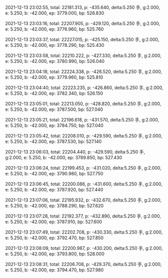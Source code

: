 2021-12-13 23:02:55, total: 22181.313, p: -435.640, delta:5.250 手, g:2.000, e: 5.250, b: -42.000, ep: 3779.000, bp: 526.830

2021-12-13 23:03:16, total: 22207.905, p: -429.120, delta:5.250 手, g:2.000, e: 5.250, b: -42.000, ep: 3776.960, bp: 525.760

2021-12-13 23:03:37, total: 22227.015, p: -425.150, delta:5.250 手, g:2.000, e: 5.250, b: -42.000, ep: 3778.290, bp: 525.430

2021-12-13 23:03:58, total: 22210.222, p: -427.330, delta:5.250 手, g:2.000, e: 5.250, b: -42.000, ep: 3780.990, bp: 526.040

2021-12-13 23:04:18, total: 22224.338, p: -426.520, delta:5.250 手, g:2.000, e: 5.250, b: -42.000, ep: 3779.960, bp: 525.810

2021-12-13 23:04:40, total: 22223.235, p: -426.860, delta:5.250 手, g:2.000, e: 5.250, b: -42.000, ep: 3782.340, bp: 526.150

2021-12-13 23:05:01, total: 22213.050, p: -428.820, delta:5.250 手, g:2.000, e: 5.250, b: -42.000, ep: 3787.500, bp: 527.040

2021-12-13 23:05:21, total: 22196.618, p: -431.570, delta:5.250 手, g:2.000, e: 5.250, b: -42.000, ep: 3784.750, bp: 527.040

2021-12-13 23:05:42, total: 22208.010, p: -429.590, delta:5.250 手, g:2.000, e: 5.250, b: -42.000, ep: 3787.530, bp: 527.140

2021-12-13 23:06:03, total: 22204.440, p: -429.590, delta:5.250 手, g:2.000, e: 5.250, b: -42.000, ep: 3789.850, bp: 527.430

2021-12-13 23:06:24, total: 22199.453, p: -431.020, delta:5.250 手, g:2.000, e: 5.250, b: -42.000, ep: 3790.980, bp: 527.750

2021-12-13 23:06:45, total: 22200.086, p: -431.600, delta:5.250 手, g:2.000, e: 5.250, b: -42.000, ep: 3787.920, bp: 527.440

2021-12-13 23:07:06, total: 22195.932, p: -432.670, delta:5.250 手, g:2.000, e: 5.250, b: -42.000, ep: 3788.290, bp: 527.620

2021-12-13 23:07:28, total: 22192.377, p: -432.890, delta:5.250 手, g:2.000, e: 5.250, b: -42.000, ep: 3787.910, bp: 527.600

2021-12-13 23:07:49, total: 22202.708, p: -430.330, delta:5.250 手, g:2.000, e: 5.250, b: -42.000, ep: 3792.470, bp: 527.850

2021-12-13 23:08:09, total: 22200.987, p: -430.200, delta:5.250 手, g:2.000, e: 5.250, b: -42.000, ep: 3793.800, bp: 528.000

2021-12-13 23:08:31, total: 22206.708, p: -429.370, delta:5.250 手, g:2.000, e: 5.250, b: -42.000, ep: 3794.470, bp: 527.980
